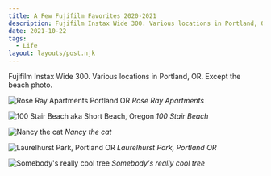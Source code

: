 ```yaml
---
title: A Few Fujifilm Favorites 2020-2021
description: Fujifilm Instax Wide 300. Various locations in Portland, OR. Except the beach photo.
date: 2021-10-22
tags:
  - Life
layout: layouts/post.njk
---
```


Fujifilm Instax Wide 300.
Various locations in Portland, OR. Except the beach photo.

![Rose Ray Apartments Portland OR](/img/2021-10-21-rose-ray-apartments-portland.jpg)
*Rose Ray Apartments*

![100 Stair Beach aka Short Beach, Oregon](/img/2021-10-21-100-stair-beach.jpg)
*100 Stair Beach*

![Nancy the cat](/img/2021-10-21-nancy-the-cat.jpg)
*Nancy the cat*

![Laurelhurst Park, Portland OR](/img/2021-10-21-laurelhurst-park.jpg)
*Laurelhurst Park, Portland OR*

![Somebody's really cool tree](/img/2021-10-21-cool-tree.jpg)
*Somebody's really cool tree*